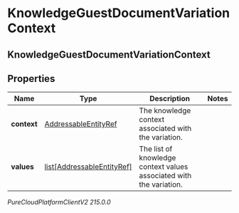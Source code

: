 # KnowledgeGuestDocumentVariationContext

## KnowledgeGuestDocumentVariationContext

## Properties

|Name | Type | Description | Notes|
|------------ | ------------- | ------------- | -------------|
| **context** | [AddressableEntityRef](AddressableEntityRef) | The knowledge context associated with the variation. | |
| **values** | [list[AddressableEntityRef]](AddressableEntityRef) | The list of knowledge context values associated with the variation. | |



_PureCloudPlatformClientV2 215.0.0_
